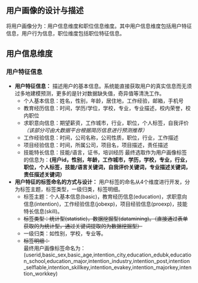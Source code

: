 ## 用户画像的设计与描述  
将用户画像分为：用户信息维度和职位信息维度。其中用户信息维度包括用户特征信息，用户行为信息，职位维度包括职位特征信息。
## 用户信息维度  
### 用户特征信息
* **用户特征信息：** 描述用户的基本信息。系统能直接获取用户的真实信息而无须过多地建模预测，更多的是针对数据缺失值，奇异值等清洗工作。  
  * 个人基本信息：姓名，性别，年龄，居住地，工作经验，邮箱，手机号  
  * 教育经历信息：时间，学历/学位，学校，专业，专业描述，校内荣誉，校内职位  
  * 求职意向信息：期望薪资，工作城市，行业，职位，个人标签，自我评价  *（该部分可由大数据平台根据简历信息进行预测推荐）*  
  * 工作经验信息：时间，公司名称，公司性质，职位，行业，工作描述  
  * 项目经验信息：时间，所属公司，项目名，项目描述，责任描述  
  * 技能特长信息：技能/语言，证书，培训经历
最终选取作为用户画像标签的信息为：**(用户id，性别，年龄，工作城市，学历，学校，专业，行业，职位，个人标签，技能/语言关键词，自我评价关键词，专业描述关键词，责任描述关键词）**  
* **用户特征的标签命名的方式与设计：** 用户标签的命名从4个维度进行开发，分为标签主题，标签类型，一级归类，标签明细。  
  * 标签主题：个人基本信息(basic)，教育经历信息(education)，求职意向信息(intention)，工作经验信息(jobexp)，项目经验信息(proexp)，技能特长信息(skill)。  
  * ~~标签类型：统计型(statistic)，数据挖掘型(datamining)。（直接通过表单获取的为统计型，通过关键词提取的为数据挖掘型）~~  
  * 一级归类：如性别，学校，专业等。  
  * ~~标签明细：~~  
最终用户画像标签命名为：(userid,basic_sex,basic_age,intention_city,education_edubk,education_school,education_major,intention_industry,intention_post,intention_selflable,intention_skillkey,intention_evakey,intention_majorkey,intention_workkey)
